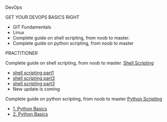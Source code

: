 DevOps

GET YOUR DEVOPS BASICS RIGHT

* GIT Fundamentals
* Linux
* Complete guide on shell scripting, from noob to master.
* Complete guide on python scripting, from noob to master

PRACTITIONER

Complete guide on shell scripting, from noob to master.
[Shell Scripting](https://github.com/omermahgoub/DevOps/tree/master/shell-scripting)
* [shell scripting part1](https://github.com/omermahgoub/DevOps/blob/master/shell-scripting/shell-scripting-part1.md)
* [shell scripting part3](https://github.com/omermahgoub/DevOps/blob/master/shell-scripting/shell-scripting-part2.md)
* [shell scripting part3](https://github.com/omermahgoub/DevOps/blob/master/shell-scripting/shell-scripting-part3.md)
* New update is coming

Complete guide on python scripting, from noob to master
[Python Scripting](python/)
* [1. Python Basics](python/python_basics_part1.md)
* [2. Python Basics](python/python_basics_part2.md)
